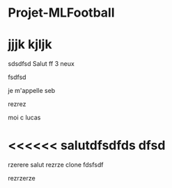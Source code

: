 # Projet-MLFootball


jjjk
kjljk
=======
sdsdfsd
Salut ff 3 neux

fsdfsd

je m'appelle seb

rezrez

moi c lucas

<<<<<<
salutdfsdfds
dfsd
=======
rzerere
salut
rezrze
clone
fdsfsdf

rezrzerze

